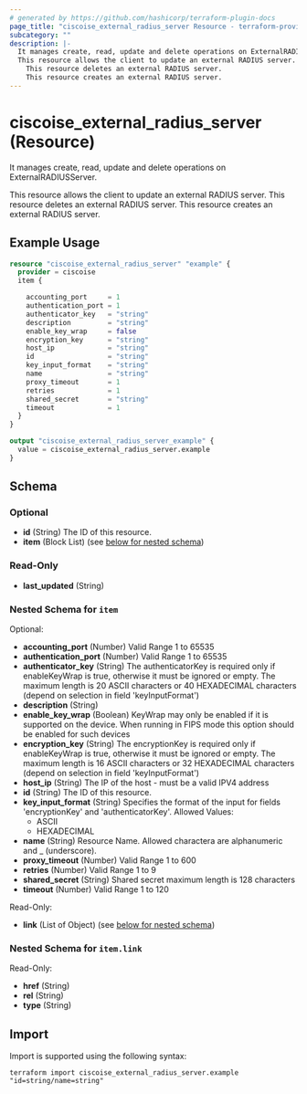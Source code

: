 ```yaml
---
# generated by https://github.com/hashicorp/terraform-plugin-docs
page_title: "ciscoise_external_radius_server Resource - terraform-provider-ciscoise"
subcategory: ""
description: |-
  It manages create, read, update and delete operations on ExternalRADIUSServer.
  This resource allows the client to update an external RADIUS server.
    This resource deletes an external RADIUS server.
    This resource creates an external RADIUS server.
---
```


# ciscoise_external_radius_server (Resource)

It manages create, read, update and delete operations on ExternalRADIUSServer.
  
  This resource allows the client to update an external RADIUS server.
  This resource deletes an external RADIUS server.
  This resource creates an external RADIUS server.

## Example Usage

```terraform
resource "ciscoise_external_radius_server" "example" {
  provider = ciscoise
  item {

    accounting_port     = 1
    authentication_port = 1
    authenticator_key   = "string"
    description         = "string"
    enable_key_wrap     = false
    encryption_key      = "string"
    host_ip             = "string"
    id                  = "string"
    key_input_format    = "string"
    name                = "string"
    proxy_timeout       = 1
    retries             = 1
    shared_secret       = "string"
    timeout             = 1
  }
}

output "ciscoise_external_radius_server_example" {
  value = ciscoise_external_radius_server.example
}
```

<!-- schema generated by tfplugindocs -->
## Schema

### Optional

- **id** (String) The ID of this resource.
- **item** (Block List) (see [below for nested schema](#nestedblock--item))

### Read-Only

- **last_updated** (String)

<a id="nestedblock--item"></a>
### Nested Schema for `item`

Optional:

- **accounting_port** (Number) Valid Range 1 to 65535
- **authentication_port** (Number) Valid Range 1 to 65535
- **authenticator_key** (String) The authenticatorKey is required only if enableKeyWrap is true, otherwise it must be ignored or empty.
  The maximum length is 20 ASCII characters or 40 HEXADECIMAL characters (depend on selection in field 'keyInputFormat')
- **description** (String)
- **enable_key_wrap** (Boolean) KeyWrap may only be enabled if it is supported on the device.
  When running in FIPS mode this option should be enabled for such devices
- **encryption_key** (String) The encryptionKey is required only if enableKeyWrap is true, otherwise it must be ignored or empty.
  The maximum length is 16 ASCII characters or 32 HEXADECIMAL characters (depend on selection in field 'keyInputFormat')
- **host_ip** (String) The IP of the host - must be a valid IPV4 address
- **id** (String) The ID of this resource.
- **key_input_format** (String) Specifies the format of the input for fields 'encryptionKey' and 'authenticatorKey'.
  Allowed Values:
  - ASCII
  - HEXADECIMAL
- **name** (String) Resource Name. Allowed charactera are alphanumeric and _ (underscore).
- **proxy_timeout** (Number) Valid Range 1 to 600
- **retries** (Number) Valid Range 1 to 9
- **shared_secret** (String) Shared secret maximum length is 128 characters
- **timeout** (Number) Valid Range 1 to 120

Read-Only:

- **link** (List of Object) (see [below for nested schema](#nestedatt--item--link))

<a id="nestedatt--item--link"></a>
### Nested Schema for `item.link`

Read-Only:

- **href** (String)
- **rel** (String)
- **type** (String)

## Import

Import is supported using the following syntax:

```shell
terraform import ciscoise_external_radius_server.example "id=string/name=string"
```
